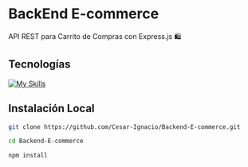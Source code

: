 # BackEnd E-commerce 
API REST para Carrito de Compras con Express.js 🛍️
## Tecnologías
[![My Skills](https://skillicons.dev/icons?i=npm,nodejs,expressjs)](https://skillicons.dev)
## Instalación Local 
```bash
git clone https://github.com/Cesar-Ignacio/Backend-E-commerce.git
```
```bash
cd Backend-E-commerce
```
```bash
npm install
```
